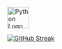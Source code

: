 <p align="left">
  <img src="https://upload.wikimedia.org/wikipedia/commons/c/c3/Python-logo-notext.svg" width="50" alt="Python Logo" />
</p>

[![GitHub Streak](https://streak-stats.demolab.com?user=ananyadd&theme=rose)](https://git.io/streak-stats)

